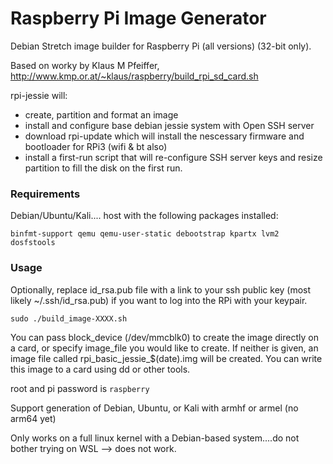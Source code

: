 # Raspberry Pi Image Generator

Debian Stretch image builder for Raspberry Pi (all versions) (32-bit only).

Based on worky by Klaus M Pfeiffer, http://www.kmp.or.at/~klaus/raspberry/build_rpi_sd_card.sh

rpi-jessie will:
  - create, partition and format an image
  - install and configure base debian jessie system with Open SSH server
  - download rpi-update which will install the nescessary firmware and bootloader for RPi3 (wifi & bt also)
  - install a first-run script that will re-configure SSH server keys and resize partition to fill the disk on the first run.

### Requirements

Debian/Ubuntu/Kali.... host with the following packages installed:

```binfmt-support qemu qemu-user-static debootstrap kpartx lvm2 dosfstools```

### Usage

Optionally, replace id_rsa.pub file with a link to your ssh public key (most likely ~/.ssh/id_rsa.pub) if you want to log into the RPi with your keypair.

```sudo ./build_image-XXXX.sh ```

You can pass block_device (/dev/mmcblk0) to create the image directly on a card, or specify image_file you would like to create. If neither is given, an image file called rpi_basic_jessie_$(date).img will be created. You can write this image to a card using dd or other tools.

root and pi password is ```raspberry```

Support generation of Debian, Ubuntu, or Kali with armhf or armel (no arm64 yet)

Only works on a full linux kernel with a Debian-based system....do not bother trying on WSL --> does not work.
